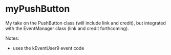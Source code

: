 # myPushButton

My take on the PushButton class (will include link and credit), but integrated with the EventManager class (link and credit forthcoming).

Notes:
  - uses the kEventUser9 event code
